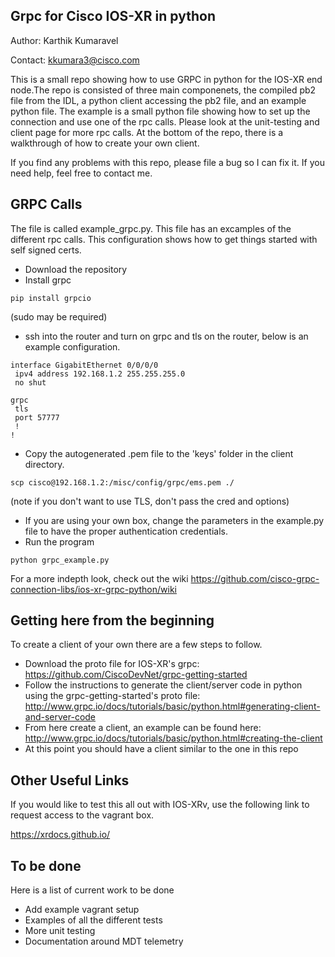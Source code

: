 Grpc for Cisco IOS-XR in python
--
Author: Karthik Kumaravel

Contact: kkumara3@cisco.com

This is a small repo showing how to use GRPC in python for the IOS-XR end node.The repo is consisted of three main componenets, the compiled pb2 file from the IDL, a python client accessing the pb2 file, and an example python file. The example is a small python file showing how to set up the connection and use one of the rpc calls. Please look at the unit-testing and client page for more rpc calls. At the bottom of the repo, there is a walkthrough of how to create your own client. 

If you find any problems with this repo, please file a bug so I can fix it. If you need help, feel free to contact me. 


GRPC Calls
--
The file is called example_grpc.py. This file has an excamples of the different rpc calls. This configuration shows how to get things started with self signed certs.

- Download the repository
- Install grpc

```
pip install grpcio
```
(sudo may be required)
- ssh into the router and turn on grpc and tls on the router, below is an example configuration.

```
interface GigabitEthernet 0/0/0/0
 ipv4 address 192.168.1.2 255.255.255.0
 no shut

grpc
 tls
 port 57777
 !
!
```

- Copy the autogenerated .pem file to the 'keys' folder in the client directory.

```
scp cisco@192.168.1.2:/misc/config/grpc/ems.pem ./
```

(note if you don't want to use TLS, don't pass the cred and options)

- If you are using your own box, change the parameters in the example.py file to have the proper authentication credentials.
- Run the program

```
python grpc_example.py
```
For a more indepth look, check out the wiki https://github.com/cisco-grpc-connection-libs/ios-xr-grpc-python/wiki

Getting here from the beginning
--
To create a client of your own there are a few steps to follow.

- Download the proto file for IOS-XR's grpc: https://github.com/CiscoDevNet/grpc-getting-started
- Follow the instructions to generate the client/server code in python using the grpc-getting-started's proto file: http://www.grpc.io/docs/tutorials/basic/python.html#generating-client-and-server-code
- From here create a client, an example can be found here: http://www.grpc.io/docs/tutorials/basic/python.html#creating-the-client
 -  At this point you should have a client similar to the one in this repo

Other Useful Links
--
If you would like to test this all out with IOS-XRv, use the following link to request access to the vagrant box.

https://xrdocs.github.io/

To be done
--
Here is a list of current work to be done
- Add example vagrant setup
- Examples of all the different tests
- More unit testing
- Documentation around MDT telemetry
